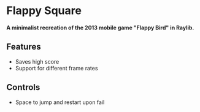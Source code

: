 Flappy Square
====
**A minimalist recreation of the 2013 mobile game "Flappy Bird" in Raylib.**

Features
--------
- Saves high score
- Support for different frame rates

Controls
--------
- Space to jump and restart upon fail
